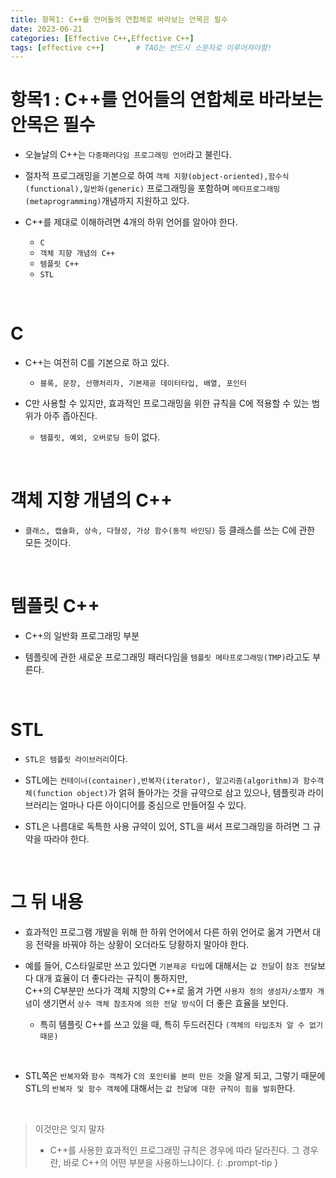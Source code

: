 ```yaml
---
title: 항목1: C++를 언어들의 연합체로 바라보는 안목은 필수
date: 2023-06-21
categories: [Effective C++,Effective C++]
tags: [effective c++]		# TAG는 반드시 소문자로 이루어져야함!
---
```


**항목1 : C++를 언어들의 연합체로 바라보는 안목은 필수**
========================

* 오늘날의 C++는 `다중패러다임 프로그래밍 언어`라고 불린다.  

* 절차적 프로그래밍을 기본으로 하여 `객체 지향(object-oriented),함수식(functional),일반화(generic)` 프로그래밍을 포함하며 `메타프로그래밍(metaprogramming)`개념까지 지원하고 있다.  

* C++를 제대로 이해하려면 4개의 하위 언어를 알아야 한다.
  * `C`
  * `객체 지향 개념의 C++`
  * `템플릿 C++`
  * `STL`


<br>

**C**
============

* C++는 여전히 C를 기본으로 하고 있다.
  * `블록, 문장, 선행처리자, 기본제공 데이터타입, 배열, 포인터`

* C만 사용할 수 있지만, 효과적인 프로그래밍을 위한 규칙을 C에 적용할 수 있는 범위가 아주 좁아진다.
  * `템플릿, 예외, 오버로딩 등`이 없다.

<br>

**객체 지향 개념의 C++**
=============

* `클래스, 캡슐화, 상속, 다형성, 가상 함수(동적 바인딩)` 등 클래스를 쓰는 C에 관한 모든 것이다.

<br>

**템플릿 C++**
===============

* C++의 일반화 프로그래밍 부분

* 템플릿에 관한 새로운 프로그래밍 패러다임을 `템플릿 메타프로그래밍(TMP)`라고도 부른다.

<br>

**STL**
============

* `STL은 템플릿 라이브러리`이다.

* STL에는 `컨테이너(container),반복자(iterator), 알고리즘(algorithm)과 함수객체(function object)`가 얽혀 돌아가는 것을 규약으로 삼고 있으나, 템플릿과 라이브러리는 얼마나 다른 아이디어를 중심으로 만들어질 수 있다.

* STL은 나름대로 독특한 사용 규약이 있어, STL을 써서 프로그래밍을 하려면 그 규약을 따라야 한다.

<br>

**그 뒤 내용**
=============

* 효과적인 프로그램 개발을 위해 한 하위 언어에서 다른 하위 언어로 옮겨 가면서 대응 전략을 바꿔야 하는 상황이 오더라도 당황하지 말아야 한다.

* 예를 들어, C스타일로만 쓰고 있다면 `기본제공 타입`에 대해서는 `값 전달`이 `참조 전달`보다 대개 효율이 더 좋다라는 규칙이 통하지만,<br>C++의 C부분만 쓰다가 객체 지향의 C++로 옮겨 가면 `사용자 정의 생성자/소멸자 개념`이 생기면서 `상수 객체 참조자에 의한 전달 방식`이 더 좋은 효율을 보인다.

  * 특히 템플릿 C++를 쓰고 있을 때, 특히 두드러진다 `(객체의 타입조차 알 수 없기 때문)`

<br>

* STL쪽은 `반복자`와 `함수 객체`가 `C의 포인터를 본떠 만든 것`을 알게 되고, 그렇기 때문에 STL의 `반복자 및 함수 객체`에 대해서는 `값 전달에 대한 규칙이 힘을 발휘`한다.


<br>

> 이것만은 잊지 말자
> * C++를 사용한 효과적인 프로그래밍 규칙은 경우에 따라 달라진다.
> 그 경우란, 바로 C++의 어떤 부분을 사용하느냐이다.
{: .prompt-tip }